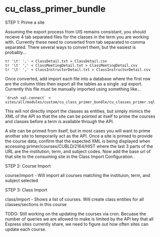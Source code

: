 # cu_class_primer_bundle

STEP 1: Prime a site

Assuming the export process from UIS remains consistant, you should recieve 4 tab separated files for the classes in the term you are working with.  Currently these need to converted from tab separated to comma separated.  There several ways to convert them, but the easiest is probably...

```
tr '\t' ',' < ClassDetail.txt > ClassDetail.csv
tr '\t' ',' < ClassMeetingDetail.txt > ClassMeetingDetail.csv
tr '\t' ',' < ClassInstructorDetail.txt > ClassInstructorDetail.csv
```

Once converted, add import each file into a database where the first row are the column titles then export all the tables as a single .sql export.  Currently this file must be manually imported using something like...

```
`drush sql-connect` < sites/all/modules/custom/cu_class_primer_bundle/cu_classes_primer.sql
```

This will not directly import the classes as entities, but simply mimics the XML of the API so that the site can be pointed at itself to prime the courses and classes before a term is available through the API.

A site can be primed from itself, but in most cases you will want to prime another site to temporarily act as the API.  Once a site is primed to provide the course data, confirm that the expected XML is being displayed when accessing primer/courses/CUBLD/2164/HIST where the last 3 parts of the URL are the institution, term, and subject codes.  Now add the base url of that site to the consuming site in the Class Import Configuration . 

STEP 2: Course Import

course/import - Will import all courses matching the instituion, term, and subject selected

STEP 3: Class Import

class/import - Shows a list of courses.  Will create class entities for all classes/sections in this course

TODO: Still working on the updating the courses via cron.  Becuase the number of queries we are allowed to make is limited by the API key that all Express sites currently share, we need to figure out how often sites can update each course.



